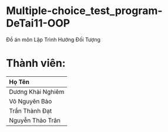 # Multiple-choice_test_program-DeTai11-OOP
Đồ án môn Lập Trình Hướng Đối Tượng
# Thành viên:
| Họ Tên                             |
| :------------------------------------ |
| Dương Khải Nghiêm |
| Võ Nguyên Bảo |
| Trần Thành Đạt |
| Nguyễn Thảo Trân |
